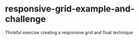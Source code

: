 # responsive-grid-example-and-challenge
Thinkful exercise creating a responsive grid and float technique
